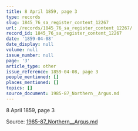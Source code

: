 ```yaml
---
title: 8 April 1859, page 3
type: records
slug: 1845_76_sa_register_content_12267
url: /records/1845_76_sa_register_content_12267/
record_id: 1845_76_sa_register_content_12267
date: '1859-04-08'
date_display: null
volume: null
issue_number: null
page: '3'
article_type: other
issue_reference: 1859-04-08, page 3
people_mentioned: []
places_mentioned: []
topics: []
source_document: 1985-87_Northern__Argus.md
---
```


8 April 1859, page 3

Source: [1985-87_Northern__Argus.md](/downloads/markdown/1985-87_Northern__Argus.md)
